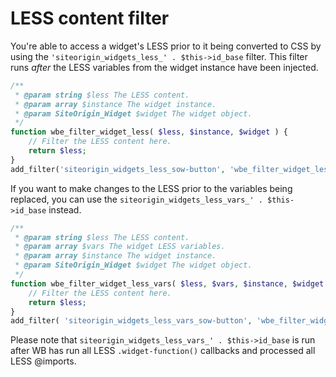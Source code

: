 # LESS content filter

You're able to access a widget's LESS prior to it being converted to CSS by using the `'siteorigin_widgets_less_' . $this->id_base` filter. This filter runs _after_ the LESS variables from the widget instance have been injected.

```php
/**
 * @param string $less The LESS content.
 * @param array $instance The widget instance.
 * @param SiteOrigin_Widget $widget The widget object.
 */
function wbe_filter_widget_less( $less, $instance, $widget ) {
	// Filter the LESS content here.
	return $less;
}
add_filter('siteorigin_widgets_less_sow-button', 'wbe_filter_widget_less', 10, 3);
```

If you want to make changes to the LESS prior to the variables being replaced, you can use the `siteorigin_widgets_less_vars_' . $this->id_base` instead.

```php
/**
 * @param string $less The LESS content.
 * @param array $vars The widget LESS variables.
 * @param array $instance The widget instance.
 * @param SiteOrigin_Widget $widget The widget object.
 */
function wbe_filter_widget_less_vars( $less, $vars, $instance, $widget ) {
	// Filter the LESS content here.
	return $less;
}
add_filter( 'siteorigin_widgets_less_vars_sow-button', 'wbe_filter_widget_less_vars', 10, 4 );
```

Please note that `siteorigin_widgets_less_vars_' . $this->id_base` is run after WB has run all LESS `.widget-function()` callbacks and processed all LESS @imports.
